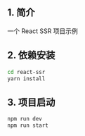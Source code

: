 ## 1. 简介

一个 React SSR 项目示例

## 2. 依赖安装

```bash
cd react-ssr
yarn install
```

## 3. 项目启动

```bash
npm run dev
npm run start
```
